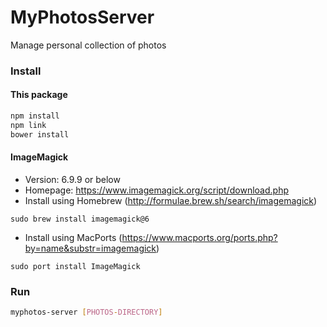# MyPhotosServer

Manage personal collection of photos

### Install

#### This package

```bash
npm install
npm link
bower install
```

#### ImageMagick

- Version: 6.9.9 or below
- Homepage: https://www.imagemagick.org/script/download.php
- Install using Homebrew (http://formulae.brew.sh/search/imagemagick)

```
sudo brew install imagemagick@6
```

- Install using MacPorts (https://www.macports.org/ports.php?by=name&substr=imagemagick)

```
sudo port install ImageMagick
```

### Run

```bash
myphotos-server [PHOTOS-DIRECTORY]
```